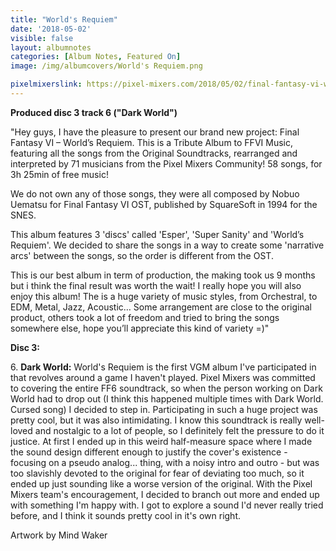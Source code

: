 ```yaml
---
title: "World's Requiem"
date: '2018-05-02'
visible: false
layout: albumnotes
categories: [Album Notes, Featured On]
image: /img/albumcovers/World's Requiem.png

pixelmixerslink: https://pixel-mixers.com/2018/05/02/final-fantasy-vi-worlds-requiem-tribute-album/
---
```

**Produced disc 3 track 6 ("Dark World")**

"Hey guys, I have the pleasure to present our brand new project:
Final Fantasy VI – World’s Requiem.
This is a Tribute Album to FFVI Music, featuring all the songs from the Original Soundtracks, rearranged and interpreted by 71 musicians from the Pixel Mixers Community!
58 songs, for 3h 25min of free music!

We do not own any of those songs, they were all composed by Nobuo Uematsu for Final Fantasy VI OST, published by SquareSoft in 1994 for the SNES.

This album features 3 'discs' called 'Esper', 'Super Sanity' and 'World’s Requiem'.
We decided to share the songs in a way to create some 'narrative arcs' between the songs, so the order is different from the OST.

This is our best album in term of production, the making took us 9 months but i think the final result was worth the wait! I really hope you will also enjoy this album!
The is a huge variety of music styles, from Orchestral, to EDM, Metal, Jazz, Acoustic…
Some arrangement are close to the original product, others took a lot of freedom and tried to bring the songs somewhere else, hope you’ll appreciate this kind of variety =)"

**Disc 3:**

6\. **Dark World:** World's Requiem is the first VGM album I've participated in that revolves around a game I haven't played. Pixel Mixers was committed to covering the entire FF6 soundtrack, so when the person working on Dark World had to drop out (I think this happened multiple times with Dark World. Cursed song) I decided to step in. Participating in such a huge project was pretty cool, but it was also intimidating. I know this soundtrack is really well-loved and nostalgic to a lot of people, so I definitely felt the pressure to do it justice. At first I ended up in this weird half-measure space where I made the sound design different enough to justify the cover's existence - focusing on a pseudo analog... thing, with a noisy intro and outro - but was too slavishly devoted to the original for fear of deviating too much, so it ended up just sounding like a worse version of the original. With the Pixel Mixers team's encouragement, I decided to branch out more and ended up with something I'm happy with. I got to explore a sound I'd never really tried before, and I think it sounds pretty cool in it's own right.

Artwork by Mind Waker
